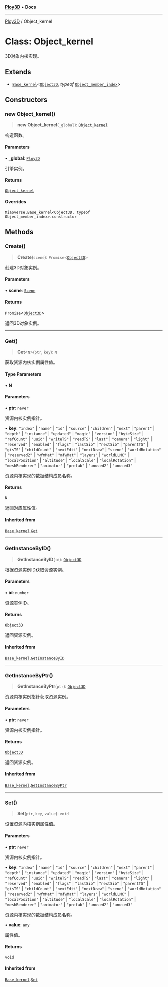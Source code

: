 [**Ploy3D**](../README.md) • **Docs**

***

[Ploy3D](../README.md) / Object\_kernel

# Class: Object\_kernel

3D对象内核实现。

## Extends

- [`Base_kernel`](Base_kernel.md)\<[`Object3D`](Object3D.md), *typeof* [`Object_member_index`](../variables/Object_member_index.md)\>

## Constructors

### new Object\_kernel()

> **new Object\_kernel**(`_global`): [`Object_kernel`](Object_kernel.md)

构造函数。

#### Parameters

• **\_global**: [`Ploy3D`](Ploy3D.md)

引擎实例。

#### Returns

[`Object_kernel`](Object_kernel.md)

#### Overrides

`Miaoverse.Base_kernel<Object3D, typeof Object_member_index>.constructor`

## Methods

### Create()

> **Create**(`scene`): `Promise`\<[`Object3D`](Object3D.md)\>

创建3D对象实例。

#### Parameters

• **scene**: [`Scene`](Scene.md)

#### Returns

`Promise`\<[`Object3D`](Object3D.md)\>

返回3D对象实例。

***

### Get()

> **Get**\<`N`\>(`ptr`, `key`): `N`

获取资源内核实例属性值。

#### Type Parameters

• **N**

#### Parameters

• **ptr**: `never`

资源内核实例指针。

• **key**: `"index"` \| `"name"` \| `"id"` \| `"source"` \| `"children"` \| `"next"` \| `"parent"` \| `"depth"` \| `"instance"` \| `"updated"` \| `"magic"` \| `"version"` \| `"byteSize"` \| `"refCount"` \| `"uuid"` \| `"writeTS"` \| `"readTS"` \| `"last"` \| `"camera"` \| `"light"` \| `"reserved"` \| `"enabled"` \| `"flags"` \| `"lastSib"` \| `"nextSib"` \| `"parentTS"` \| `"gisTS"` \| `"childCount"` \| `"nextEdit"` \| `"nextDraw"` \| `"scene"` \| `"worldRotation"` \| `"reserved2"` \| `"wfmMat"` \| `"mfwMat"` \| `"layers"` \| `"worldLLMC"` \| `"localPosition"` \| `"altitude"` \| `"localScale"` \| `"localRotation"` \| `"meshRenderer"` \| `"animator"` \| `"prefab"` \| `"unused2"` \| `"unused3"`

资源内核实现的数据结构成员名称。

#### Returns

`N`

返回对应属性值。

#### Inherited from

[`Base_kernel`](Base_kernel.md).[`Get`](Base_kernel.md#get)

***

### GetInstanceByID()

> **GetInstanceByID**(`id`): [`Object3D`](Object3D.md)

根据资源实例ID获取资源实例。

#### Parameters

• **id**: `number`

资源实例ID。

#### Returns

[`Object3D`](Object3D.md)

返回资源实例。

#### Inherited from

[`Base_kernel`](Base_kernel.md).[`GetInstanceByID`](Base_kernel.md#getinstancebyid)

***

### GetInstanceByPtr()

> **GetInstanceByPtr**(`ptr`): [`Object3D`](Object3D.md)

资源内核实例指针获取资源实例。

#### Parameters

• **ptr**: `never`

资源内核实例指针。

#### Returns

[`Object3D`](Object3D.md)

返回资源实例。

#### Inherited from

[`Base_kernel`](Base_kernel.md).[`GetInstanceByPtr`](Base_kernel.md#getinstancebyptr)

***

### Set()

> **Set**(`ptr`, `key`, `value`): `void`

设置资源内核实例属性值。

#### Parameters

• **ptr**: `never`

资源内核实例指针。

• **key**: `"index"` \| `"name"` \| `"id"` \| `"source"` \| `"children"` \| `"next"` \| `"parent"` \| `"depth"` \| `"instance"` \| `"updated"` \| `"magic"` \| `"version"` \| `"byteSize"` \| `"refCount"` \| `"uuid"` \| `"writeTS"` \| `"readTS"` \| `"last"` \| `"camera"` \| `"light"` \| `"reserved"` \| `"enabled"` \| `"flags"` \| `"lastSib"` \| `"nextSib"` \| `"parentTS"` \| `"gisTS"` \| `"childCount"` \| `"nextEdit"` \| `"nextDraw"` \| `"scene"` \| `"worldRotation"` \| `"reserved2"` \| `"wfmMat"` \| `"mfwMat"` \| `"layers"` \| `"worldLLMC"` \| `"localPosition"` \| `"altitude"` \| `"localScale"` \| `"localRotation"` \| `"meshRenderer"` \| `"animator"` \| `"prefab"` \| `"unused2"` \| `"unused3"`

资源内核实现的数据结构成员名称。

• **value**: `any`

属性值。

#### Returns

`void`

#### Inherited from

[`Base_kernel`](Base_kernel.md).[`Set`](Base_kernel.md#set)
